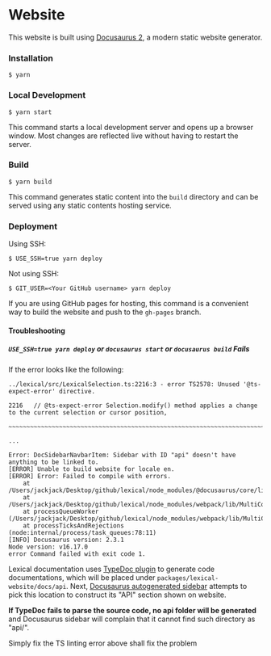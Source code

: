 # Website

This website is built using [Docusaurus 2](https://docusaurus.io/), a modern static website generator.

### Installation

```
$ yarn
```

### Local Development

```
$ yarn start
```

This command starts a local development server and opens up a browser window. Most changes are reflected live without having to restart the server.

### Build

```
$ yarn build
```

This command generates static content into the `build` directory and can be served using any static contents hosting service.

### Deployment

Using SSH:

```
$ USE_SSH=true yarn deploy
```

Not using SSH:

```
$ GIT_USER=<Your GitHub username> yarn deploy
```

If you are using GitHub pages for hosting, this command is a convenient way to build the website and push to the `gh-pages` branch.

#### Troubleshooting

##### `USE_SSH=true yarn deploy` or `docusaurus start` or `docusaurus build` Fails

If the error looks like the following:

```
../lexical/src/LexicalSelection.ts:2216:3 - error TS2578: Unused '@ts-expect-error' directive.

2216   // @ts-expect-error Selection.modify() method applies a change to the current selection or cursor position,
       ~~~~~~~~~~~~~~~~~~~~~~~~~~~~~~~~~~~~~~~~~~~~~~~~~~~~~~~~~~~~~~~~~~~~~~~~~~~~~~~~~~~~~~~~~~~~~~~~~~~~~~~~~~~
       
...

Error: DocSidebarNavbarItem: Sidebar with ID "api" doesn't have anything to be linked to.
[ERROR] Unable to build website for locale en.
[ERROR] Error: Failed to compile with errors.
    at /Users/jackjack/Desktop/github/lexical/node_modules/@docusaurus/core/lib/webpack/utils.js:180:24
    at /Users/jackjack/Desktop/github/lexical/node_modules/webpack/lib/MultiCompiler.js:554:14
    at processQueueWorker (/Users/jackjack/Desktop/github/lexical/node_modules/webpack/lib/MultiCompiler.js:491:6)
    at processTicksAndRejections (node:internal/process/task_queues:78:11)
[INFO] Docusaurus version: 2.3.1
Node version: v16.17.0
error Command failed with exit code 1.
```

Lexical documentation uses [TypeDoc plugin](https://www.npmjs.com/package/docusaurus-plugin-typedoc) to generate code
documentations, which will be placed under `packages/lexical-website/docs/api`. Next,
[Docusaurus autogenerated sidebar](https://docusaurus.io/docs/sidebar/autogenerated) attempts to pick this location to
construct its "API" section shown on website.

**If TypeDoc fails to parse the source code, no api folder will be generated** and Docusaurus sidebar will complain that
it cannot find such directory as "api/". 

Simply fix the TS linting error above shall fix the problem